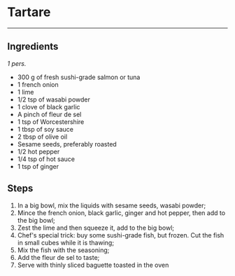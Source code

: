 # Tartare

---

## Ingredients

*1 pers.*

- 300 g of fresh sushi-grade salmon or tuna
- 1 french onion
- 1 lime
- 1/2 tsp of wasabi powder
- 1 clove of black garlic
- A pinch of fleur de sel
- 1 tsp of Worcestershire
- 1 tbsp of soy sauce
- 2 tbsp of olive oil
- Sesame seeds, preferably roasted
- 1/2 hot pepper
- 1/4 tsp of hot sauce
- 1 tsp of ginger

## Steps

1. In a big bowl, mix the liquids with sesame seeds, wasabi powder;
2. Mince the french onion, black garlic, ginger and hot pepper, then add to the big bowl; 
3. Zest the lime and then squeeze it, add to the big bowl;
4. Chef's special trick: buy some sushi-grade fish, but frozen. Cut the fish in small cubes while it is thawing;
5. Mix the fish with the seasoning;
6. Add the fleur de sel to taste;
7. Serve with thinly sliced baguette toasted in the oven
